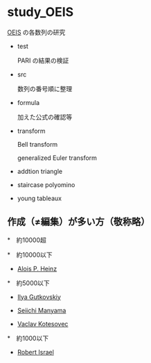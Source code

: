 # study_OEIS

[OEIS](https://oeis.org/) の各数列の研究

- test
 
    PARI の結果の検証

- src

    数列の番号順に整理
    
- formula

    加えた公式の確認等
    
- transform

    Bell transform
    
    generalized Euler transform
    
- addtion triangle

- staircase polyomino

- young tableaux

## 作成（≠編集）が多い方（敬称略）

*　約10000超



*　約10000以下

   - [Alois P. Heinz](https://oeis.org/search?q=author%3AAlois+P.+Heinz)

*　約5000以下

   - [Ilya Gutkovskiy](https://oeis.org/search?q=author%3AIlya+Gutkovskiy)

   - [Seiichi Manyama](https://oeis.org/search?q=author%3ASeiichi+Manyama)

   - [Vaclav Kotesovec](https://oeis.org/search?q=author%3AVaclav+Kotesovec)

*　約1000以下

  - [Robert Israel](https://oeis.org/search?q=author%3ARobert+Israel)


